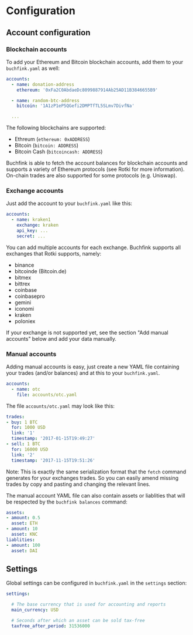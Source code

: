 # Configuration

## Account configuration

### Blockchain accounts

To add your Ethereum and Bitcoin blockchain accounts, add them to your
`buchfink.yaml` as well:

```yaml
accounts:
  - name: donation-address
    ethereum: '0xFa2C0AbdaeDc8099887914Ab25AD11B3846655B9'

  - name: random-btc-address
    bitcoin: '1A1zP1eP5QGefi2DMPTfTL5SLmv7DivfNa'

  ...
```

The following blockchains are supported:

  * Ethreum (`ethereum: 0xADDRESS`)
  * Bitcoin (`bitcoin: ADDRESS`)
  * Bitcoin Cash (`bitcoincash: ADDRESS`)

Buchfink is able to fetch the account balances for blockchain accounts and
supports a variety of Ethereum protocols (see Rotki for more information).
On-chain trades are also supported for some protocols (e.g. Uniswap).

### Exchange accounts

Just add the account to your `buchfink.yaml` like this:

```yaml
accounts:
  - name: kraken1
    exchange: kraken
    api_key: ...
    secret: ...
```

You can add multiple accounts for each exchange. Buchfink supports all
exchanges that Rotki supports, namely:

  * binance
  * bitcoinde (Bitcoin.de)
  * bitmex
  * bittrex
  * coinbase
  * coinbasepro
  * gemini
  * iconomi
  * kraken
  * poloniex

If your exchange is not supported yet, see the section "Add manual accounts"
below and add your data manually.

### Manual accounts

Adding manual accounts is easy, just create a new YAML file containing your
trades (and/or balances) and at this to your `buchfink.yaml`.

```yaml
accounts:
  - name: otc
    file: accounts/otc.yaml
```

The file `accounts/otc.yaml` may look like this:

```yaml
trades:
- buy: 1 BTC
  for: 1000 USD
  link: '1'
  timestamp: '2017-01-15T19:49:27'
- sell: 1 BTC
  for: 16000 USD
  link: '2'
  timestamp: '2017-11-15T19:51:26'
```

Note: This is exactly the same serialization format that the `fetch` command
generates for your exchanges trades. So you can easily amend missing trades by
copy and pasting and changing the relevant lines.

The manual account YAML file can also contain assets or liablities that will be
respected by the `buchfink balances` command:

```yaml
assets:
- amount: 0.5
  asset: ETH
- amount: 10
  asset: KNC
liablities:
- amount: 100
  asset: DAI
```

## Settings

Global settings can be configured in `buchfink.yaml` in the `settings` section:

```yaml
settings:

  # The base currency that is used for accounting and reports
  main_currency: USD

  # Seconds after which an asset can be sold tax-free
  taxfree_after_period: 31536000
```
